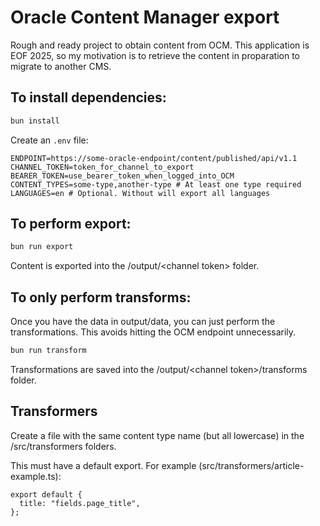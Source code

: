 # Oracle Content Manager export

Rough and ready project to obtain content from OCM. This application is EOF 2025, so my motivation is to retrieve the content in proparation to migrate to another CMS.

## To install dependencies:

```bash
bun install
```

Create an `.env` file:

```
ENDPOINT=https://some-oracle-endpoint/content/published/api/v1.1
CHANNEL_TOKEN=token_for_channel_to_export
BEARER_TOKEN=use_bearer_token_when_logged_into_OCM
CONTENT_TYPES=some-type,another-type # At least one type required
LANGUAGES=en # Optional. Without will export all languages
```

## To perform export:

```bash
bun run export
```

Content is exported into the /output/\<channel token\> folder.

## To only perform transforms:

Once you have the data in output/data, you can just perform the transformations. This avoids hitting the OCM endpoint unnecessarily.

```bash
bun run transform
```

Transformations are saved into the /output/\<channel token\>/transforms folder.

## Transformers

Create a file with the same content type name (but all lowercase) in the /src/transformers folders.

This must have a default export. For example (src/transformers/article-example.ts):

```
export default {
  title: "fields.page_title",
};
```
